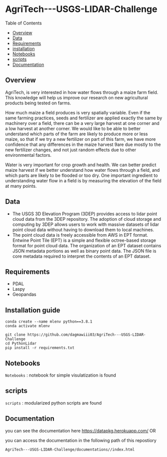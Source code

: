 # AgriTech---USGS-LIDAR-Challenge

Table of Contents
- [Overview](##overview)
- [Data](##data)
- [Requirements](##requirements)
- [installation](##Installation-guide)
- [Notebooks](##notebooks)
- [scripts](##scripts)
- [Documentation](##Documentation)

## Overview

AgriTech, is very interested in how water flows through a maize farm field. This knowledge will help us improve our research on new agricultural products being tested on farms.

How much maize a field produces is very spatially variable. Even if the same farming practices, seeds and fertilizer are applied exactly the same by machinery over a field, there can be a very large harvest at one corner and a low harvest at another corner.  We would like to be able to better understand which parts of the farm are likely to produce more or less maize, so that if we try a new fertilizer on part of this farm, we have more confidence that any differences in the maize harvest 9are due mostly to the new fertilizer changes, and not just random effects due to other environmental factors.  

Water is very important for crop growth and health.  We can better predict maize harvest if we better understand how water flows through a field, and which parts are likely to be flooded or too dry. One important ingredient to understanding water flow in a field is by measuring the elevation of the field at many points.

## Data

- The USGS 3D Elevation Program (3DEP) provides access to lidar point cloud data from the 3DEP repository. The adoption of cloud storage and computing by 3DEP allows users to work with massive datasets of lidar point cloud data without having to download them to local machines.
- The point cloud data is freely accessible from AWS in EPT format. Entwine Point Tile (EPT) is a simple and flexible octree-based storage format for point cloud data. The organization of an EPT dataset contains JSON metadata portions as well as binary point data. The JSON file is core metadata required to interpret the contents of an EPT dataset.

## Requirements

- PDAL
- Laspy
- Geopandas

## Installation guide

```
conda create --name mlenv python==3.8.1
conda activate mlenv
```

```
git clone https://github.com/dagmawiii03/AgriTech---USGS-LIDAR-Challenge
cd PythonLidar
pip install -r requirements.txt

```

## Notebooks

```Notebooks``` :  notebook for simple visulatization is  found

## scripts

```scripts``` : modularized python scripts are found

## Documentation

you can see the documentation here https://datapkg.herokuapp.com/  OR


you can access the documentation in the following path of this repostiory
```
AgriTech---USGS-LIDAR-Challenge/documentations//index.html

```